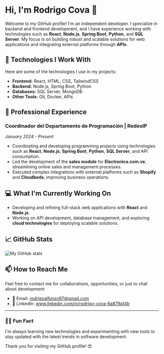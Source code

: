 # Hi, I'm Rodrigo Cova 👋

Welcome to my GitHub profile! I'm an independent developer. I specialize in backend and frontend development, and I have experience working with technologies such as **React**, **Node.js**, **Spring Boot**, **Python**, and **SQL Server**. My focus is on building robust and scalable solutions for web applications and integrating external platforms through **APIs**.

## 🚀 Technologies I Work With

Here are some of the technologies I use in my projects:

- **Frontend:** React, HTML, CSS, TailwindCSS
- **Backend:** Node.js, Spring Boot, Python
- **Databases:** SQL Server, MongoDB
- **Other Tools:** Git, Docker, APIs

## 💼 Professional Experience

### **Coordinador del Departamento de Programación | RedesIP**  
*January 2024 - Present*

- Coordinating and developing programming projects using technologies such as **React**, **Node.js**, **Spring Boot**, **Python**, **SQL Server**, and API consumption.
- Led the development of the **sales module** for **Electronica.com.ve**, streamlining online sales and management processes.
- Executed complex integrations with external platforms such as **Shopify** and **Cloudbeds**, improving business operations.

## 💻 What I'm Currently Working On

- Developing and refining full-stack web applications with **React** and **Node.js**.
- Working on API development, database management, and exploring **cloud technologies** for deploying scalable solutions.

## 📈 GitHub Stats

![My GitHub stats](https://github-readme-stats.vercel.app/api?username=Roalcoma&show_icons=true&hide_title=true&count_private=true&theme=radical)

## 📫 How to Reach Me

Feel free to contact me for collaborations, opportunities, or just to chat about development:

- 📧 Email: rodrigoalfonzo97@gmail.com
- 📱 LinkedIn: www.linkedin.com/in/rodrigo-cova-6a879a14b

---

### 👨‍💻 Fun Fact
I'm always learning new technologies and experimenting with new tools to stay updated with the latest trends in software development.

Thank you for visiting my GitHub profile! 😊
